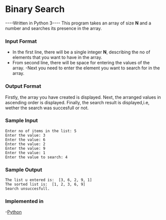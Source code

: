 # Binary Search

----Written in Python 3----
This program takes an array of size **N** and a number and searches its presence in the array.

### Input Format
- In the first line, there will be a single integer **N**, describing the no of elements that you want to have in the array. 
- From second line, there will be space for entering the values of the array.
-Next you need to enter the element you want to search for in the array. 

### Output Format

Firstly, the array you have created is displayed.
Next, the arranged values in ascending order is displayed.
Finally, the search result is displayed,i.e, wether the search was succesfull or not.

### Sample Input
```
Enter no of items in the list: 5
Enter the value: 3
Enter the value: 6
Enter the value: 2
Enter the value: 9
Enter the value: 1
Enter the value to search: 4
```

### Sample Output
```
The list u entered is:  [3, 6, 2, 9, 1]
The sorted list is:  [1, 2, 3, 6, 9]
Search unsuccesfull.
```

### Implemented in 
-[Python](binary_search.py)

